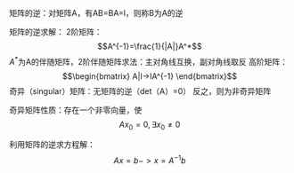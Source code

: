 矩阵的逆：对矩阵A，有AB=BA=I，则称B为A的逆

矩阵的逆求解：
	2阶矩阵：$$A^{-1}=\frac{1}{|A|}A^*$$$A^*$为A的伴随矩阵，2阶伴随矩阵求法：主对角线互换，副对角线取反
	高阶矩阵：$$\begin{bmatrix}
	A|I->IA^{-1}
	\end{bmatrix}$$
奇异（singular）矩阵：无矩阵的逆（det（A）=0）
反之，则为非奇异矩阵

奇异矩阵性质：存在一个非零向量，使$$Ax_0=0,\exists x_0\ne0$$

利用矩阵的逆求方程解：$$Ax=b->x=A^{-1}b$$
